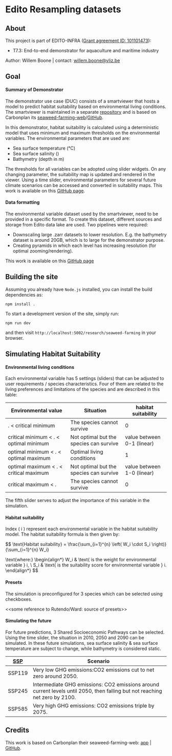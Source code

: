 # Edito Resampling datasets

## About
This project is part of EDITO-INFRA ([Grant agreement ID: 101101473](https://doi.org/10.3030/101101473)):
- T7.3: End-to-end demonstrator for aquaculture and maritime industry

Author: Willem Boone | contact: [willem.boone@vliz.be](willem.boone@vliz.be)

## Goal
#### Summary of Demonstrator
The demonstrator use case (DUC) consists of a smartviewer that hosts a model to predict habitat suitability based on environmental living conditions. The smartviewer is maintained in a separate [repository](https://github.com/willem0boone/Edito_model_viewer) and is based on Carbonplan its [seaweed-farming-web](https://carbonplan.org/research/seaweed-farming)/[GitHub](https://github.com/carbonplan/seaweed-farming-web).

In this demonstrator, habitat suitability is calculated using a deterministic model that uses minimum and maximum thresholds on the environmental variables.
 The environmental parameters that are used are: 

- Sea surface temperature (°C)
- Sea surface salinity ()
- Bathymetry (depth in m) 

The thresholds for all variables can be adopted using slider widgets. On any changing parameter, the suitability map is updated and rendered in the viewer. Using a time slider, environmental parameters for several future climate scenarios can be accessed and converted in suitability maps.
This work is available on this [GitHub page](https://github.com/willem0boone/Edito_model_viewer). 

#### Data formatting
The environmental variable dataset used by the smartviewer, need to be provided in a specific format. To create this dataset, different sources and storage from Edito data lake are used. Two pipelines were required: 
- Downscaling large .zarr datasets to lower resolution. E.g. the bathymetry dataset is around 20GB, which is to large for the demonstrator purpose.
- Creating pyramids in which each level has increasing resolution (for optimal zooming/rendering).

This work is available on this [GitHub page](https://github.com/willem0boone/Edito_resampling_datasets)

## Building the site

Assuming you already have `Node.js` installed, you can install the build dependencies as:

```shell
npm install .
```

To start a development version of the site, simply run:

```shell
npm run dev
```

and then visit `http://localhost:5002/research/seaweed-farming` in your browser.

## Simulating Habitat Suitability

#### Environmental living conditions
Each environmental variable has 5 settings (sliders) that can be adjusted to user requirements / species characteristics. Four of them are related to the living preferences and limitations of the species and are described in this table:  


| Environmental value				| Situation 					| habitat suitability 		|
|-------					|-----						|------------			|
|                     .  < critical minimum  	| The species cannot survive 			| 0	   			|
| critical minimum <  .  < optimal minimum   	| Not optimal but the species can survive  	| value between 0-1 (linear) 	|
| optimal minimum  <  .  < optimal maximum	| Optimal living conditions  			| 1     			|
| optimal maximum  <  .  < critical maximum	| Not optimal but the species can survive  	| value between 1-0 (linear)   	|
| critical maximum <  . 			| The species cannot survive 			| 0     			|

The fifth slider serves to adjust the importance of this variable in the simulation.

#### Habitat suitability

Index \( i \) represent each environmental variable in the habitat suitability model. The habitat suitability formula is then given by:


$$
\text{Habitat suitability} = \frac{\sum_{i=1}^{n} \left( W_i \cdot S_i \right)}{\sum_{i=1}^{n} W_i}


\text{where:}
\begin{align*}
W_i & \text{ is the weight for environmental variable } i, \\
S_i & \text{ is the suitability score for environmental variable } i.
\end{align*}
$$

#### Presets
The simulation is preconfigured for 3 species which can be selected using checkboxes.

<<some reference to Rutendo/Ward: source of presets>>


#### Simulating the future
For future predictions, 3 Shared Socioeconomic Pathways can be selected. Using the time slider, the situation in 2010, 2050 and 2090 can be simulated. In these future simulations, sea surface salinity & sea surface temperature are subject to change, while bathymetry is considered static.

 
| [SSP](https://en.wikipedia.org/wiki/Shared_Socioeconomic_Pathways) 	|  Scenario 															|
|-------   								|-----------------														|
| SSP119  								| Very low GHG emissions:CO2 emissions cut to net zero around 2050. 								|
| SSP245   								| Intermediate GHG emissions: CO2 emissions around current levels until 2050, then falling but not reaching net zero by 2100.    |
| SSP585   								| Very high GHG emissions: CO2 emissions triple by 2075.    									|

## Credits
This work is based on Carbonplan their seaweed-farming-web: [app](https://carbonplan.org/research/seaweed-farming) | [GitHub](https://github.com/carbonplan/seaweed-farming-web). 
